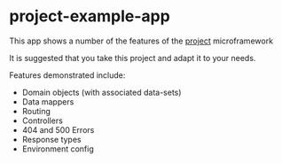 # project-example-app
This app shows a number of the features of the [project](https://github.com/wvoelcker/project) microframework

It is suggested that you take this project and adapt it to your needs.

Features demonstrated include:

  * Domain objects (with associated data-sets)
  * Data mappers
  * Routing
  * Controllers
  * 404 and 500 Errors
  * Response types
  * Environment config
